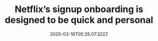 ﻿---
title: "Netflix’s signup onboarding is designed to be quick and personal"
description: "Netflix’s famous 3-step signup onboarding is as simple as it can be. First, users enter their email address and password, then choose a plan and payment method. And finally, to start watching right away, Netflix asks users to choose 3 shows they like."
popupImage: "/assets/onboardings/netflix-signup-onboarding-1.png"
popupImageAlt: Netflix signup onboarding 1
popupImage2: "/assets/onboardings/netflix-signup-onboarding-6.png"
popupImage2Alt: Netflix signup onboarding 2
date: "2020-03-16T05:35:07.322Z"
category: 2
product: 1
bullets:
    - title: "✅ <b>Quick and painless</b> : Netflix’s famous 3-step signup onboarding is quick and painless if not anything else. It doesn’t jump from screen to screen nor does it use too many onboarding UX patterns.<br>
                ✅ <b>Super personal</b> : Even though the onboarding is short, Netflix remembers to include personalization in it. In fact, even getting users’ email addresses is about personalization since the recommended shows are sent via email.<br>
                ✅ <b>Easy to navigate</b> : Netflix needs no skip button for its signup onboarding since it is super short and all the info is vital. It only has a “next” button for navigation which is more than enough.<br>"
    
---
